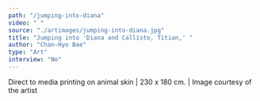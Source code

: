 ```yaml
---
path: "/jumping-into-diana"
video: " "
source: "./artimages/jumping-into-diana.jpg"
title: "Jumping into 'Diana and Callisto, Titian,' "
author: "Chan-Hyo Bae"
type: "Art"
interview: "No"
---
```

Direct to media printing on animal skin  | 230 x 180 cm. | Image courtesy of the artist